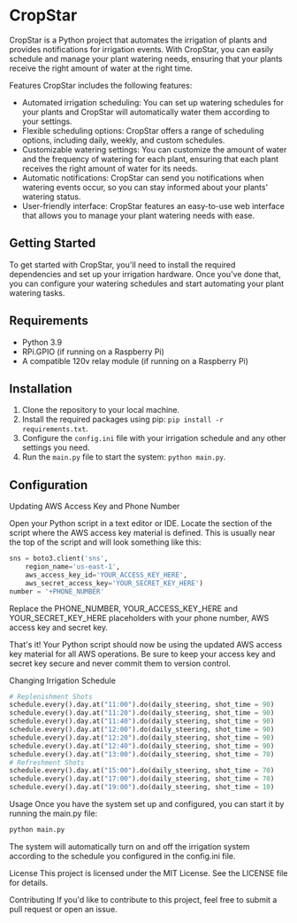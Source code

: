 # CropStar

CropStar is a Python project that automates the irrigation of plants and provides notifications for irrigation events. With CropStar, you can easily schedule and manage your plant watering needs, ensuring that your plants receive the right amount of water at the right time.

Features
CropStar includes the following features:

- Automated irrigation scheduling: You can set up watering schedules for your plants and CropStar will automatically water them according to your settings.
- Flexible scheduling options: CropStar offers a range of scheduling options, including daily, weekly, and custom schedules.
- Customizable watering settings: You can customize the amount of water and the frequency of watering for each plant, ensuring that each plant receives the right amount of water for its needs.
- Automatic notifications: CropStar can send you notifications when watering events occur, so you can stay informed about your plants' watering status.
- User-friendly interface: CropStar features an easy-to-use web interface that allows you to manage your plant watering needs with ease.


## Getting Started

To get started with CropStar, you'll need to install the required dependencies and set up your irrigation hardware. Once you've done that, you can configure your watering schedules and start automating your plant watering tasks.

## Requirements

- Python 3.9
- RPi.GPIO (if running on a Raspberry Pi)
- A compatible 120v relay module (if running on a Raspberry Pi)

## Installation

1. Clone the repository to your local machine.
2. Install the required packages using pip: `pip install -r requirements.txt`.
3. Configure the `config.ini` file with your irrigation schedule and any other settings you need.
4. Run the `main.py` file to start the system: `python main.py`.

## Configuration

Updating AWS Access Key and Phone Number

Open your Python script in a text editor or IDE.
Locate the section of the script where the AWS access key material is defined. This is usually near the top of the script and will look something like this:
```python
sns = boto3.client('sns',
    region_name='us-east-1',
    aws_access_key_id='YOUR_ACCESS_KEY_HERE',
    aws_secret_access_key='YOUR_SECRET_KEY_HERE')
number = '+PHONE_NUMBER'
```

Replace the PHONE_NUMBER, YOUR_ACCESS_KEY_HERE and YOUR_SECRET_KEY_HERE placeholders with your phone number, AWS access key and secret key.

That's it! Your Python script should now be using the updated AWS access key material for all AWS operations. Be sure to keep your access key and secret key secure and never commit them to version control.

Changing Irrigation Schedule

```python
# Replenishment Shots
schedule.every().day.at("11:00").do(daily_steering, shot_time = 90)
schedule.every().day.at("11:20").do(daily_steering, shot_time = 90)
schedule.every().day.at("11:40").do(daily_steering, shot_time = 90)
schedule.every().day.at("12:00").do(daily_steering, shot_time = 90)
schedule.every().day.at("12:20").do(daily_steering, shot_time = 90)
schedule.every().day.at("12:40").do(daily_steering, shot_time = 90)
schedule.every().day.at("13:00").do(daily_steering, shot_time = 70)
# Refreshment Shots
schedule.every().day.at("15:00").do(daily_steering, shot_time = 70)
schedule.every().day.at("17:00").do(daily_steering, shot_time = 70)
schedule.every().day.at("19:00").do(daily_steering, shot_time = 10)
```
Usage
Once you have the system set up and configured, you can start it by running the main.py file:

```python
python main.py
```
The system will automatically turn on and off the irrigation system according to the schedule you configured in the config.ini file.


License
This project is licensed under the MIT License. See the LICENSE file for details.

Contributing
If you'd like to contribute to this project, feel free to submit a pull request or open an issue.
